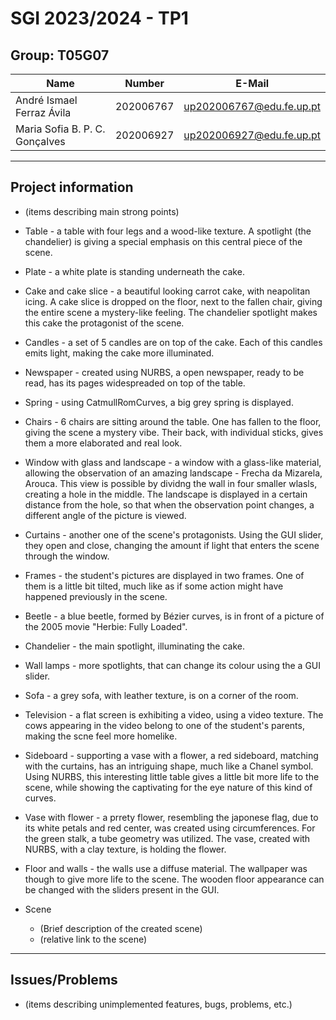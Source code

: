 # SGI 2023/2024 - TP1

## Group: T05G07

| Name                           | Number    | E-Mail                   |
| ------------------------------ | --------- | ------------------------ |
| André Ismael Ferraz Ávila      | 202006767 | up202006767@edu.fe.up.pt |
| Maria Sofia B. P. C. Gonçalves | 202006927 | up202006927@edu.fe.up.pt |

---

## Project information  

-   (items describing main strong points)
- Table - a table with four legs and a wood-like texture. A spotlight (the chandelier) is giving a special emphasis on this central piece of the scene.
- Plate - a white plate is standing underneath the cake.
- Cake and cake slice - a beautiful looking carrot cake, with neapolitan icing. A cake slice is dropped on the floor, next to the fallen chair, giving the entire scene a mystery-like feeling. The chandelier spotlight makes this cake the protagonist of the scene.
- Candles - a set of 5 candles are on top of the cake. Each of this candles emits light, making the cake more illuminated.
- Newspaper - created using NURBS, a open newspaper, ready to be read, has its pages widespreaded on top of the table. 
- Spring - using CatmullRomCurves, a big grey spring is displayed.
- Chairs - 6 chairs are sitting around the table. One has fallen to the floor, giving the scene a mystery vibe. Their back, with individual sticks, gives them a more elaborated and real look.
- Window with glass and landscape - a window with a glass-like material, allowing the observation of an amazing landscape - Frecha da Mizarela, Arouca. This view is possible by dividng the wall in four smaller wlasls, creating a hole in the middle. The landscape is displayed in a certain distance from the hole, so that when the observation point changes, a different angle of the picture is viewed. 
- Curtains - another one of the scene's protagonists. Using the GUI slider, they open and close, changing the amount if light that enters the scene through the window.
- Frames - the student's pictures are displayed in two frames. One of them is a little bit tilted, much like as if some action might have happened previously in the scene.
- Beetle - a blue beetle, formed by Bézier curves, is in front of a picture of the 2005 movie "Herbie: Fully Loaded".
- Chandelier - the main spotlight, illuminating the cake.
- Wall lamps - more spotlights, that can change its colour using the a GUI slider.
- Sofa - a grey sofa, with leather texture, is on a corner of the room. 
- Television - a flat screen is exhibiting a video, using a video texture. The cows appearing in the video belong to one of the student's parents, making the scne feel more homelike.
- Sideboard - supporting a vase with a flower, a red sideboard, matching with the curtains, has an intriguing shape, much like a Chanel symbol. Using NURBS, this interesting little table gives a little bit more life to the scene, while showing the captivating for the eye nature of this kind of curves.
- Vase with flower - a prrety flower, resembling the japonese flag, due to its white petals and red center, was created using circumferences. For the green stalk, a tube geometry was utilized. The vase, created with NURBS, with a clay texture, is holding the flower.
- Floor and walls - the walls use a diffuse material. The wallpaper was though to give more life to the scene. The wooden floor appearance can be changed with the sliders present in the GUI.



-   Scene
    -   (Brief description of the created scene)
    -   (relative link to the scene)

---

## Issues/Problems

-   (items describing unimplemented features, bugs, problems, etc.)
